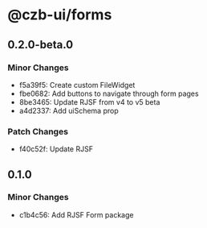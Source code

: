 # @czb-ui/forms

## 0.2.0-beta.0

### Minor Changes

- f5a39f5: Create custom FileWidget
- fbe0682: Add buttons to navigate through form pages
- 8be3465: Update RJSF from v4 to v5 beta
- a4d2337: Add uiSchema prop

### Patch Changes

- f40c52f: Update RJSF

## 0.1.0

### Minor Changes

- c1b4c56: Add RJSF Form package
